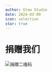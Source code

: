 ```yaml
---
author: Glow Studio
date: 2024-03-09
icon: selection
star: true
---
```


# 捐赠我们

![捐赠二维码](http://yanxuan.nosdn.127.net/31eb15becc46b8bf88dcebaa9b57c652.png)
